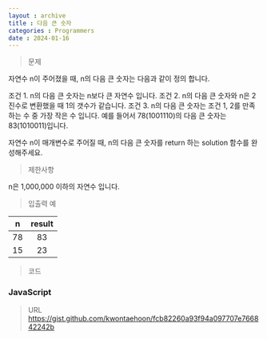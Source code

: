 ```yaml
---
layout : archive
title : 다음 큰 숫자
categories : Programmers
date : 2024-01-16
---
```

> 문제<br>

자연수 n이 주어졌을 때, n의 다음 큰 숫자는 다음과 같이 정의 합니다.

조건 1. n의 다음 큰 숫자는 n보다 큰 자연수 입니다.
조건 2. n의 다음 큰 숫자와 n은 2진수로 변환했을 때 1의 갯수가 같습니다.
조건 3. n의 다음 큰 숫자는 조건 1, 2를 만족하는 수 중 가장 작은 수 입니다.
예를 들어서 78(1001110)의 다음 큰 숫자는 83(1010011)입니다.

자연수 n이 매개변수로 주어질 때, n의 다음 큰 숫자를 return 하는 solution 함수를 완성해주세요.

> 제한사항<br>

n은 1,000,000 이하의 자연수 입니다.

> 입출력 예<br>

|n|result|
|:--:|:--:|
|78|83|
|15|23|

> 코드

### JavaScript

<script src="https://gist.github.com/kwontaehoon/fcb82260a93f94a097707e766842242b.js"></script>

> URL
https://gist.github.com/kwontaehoon/fcb82260a93f94a097707e766842242b